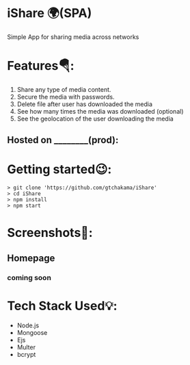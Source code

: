 # iShare 🌍(SPA)

Simple App for sharing media across networks

# Features🪂:

1.  Share any type of media content.
2.  Secure the media with passwords.
3.  Delete file after user has downloaded the media
4.  See how many times the media was downloaded (optional)
5.  See the geolocation of the user downloading the media

## Hosted on ________(prod):

# Getting started😉:

```
> git clone 'https://github.com/gtchakama/iShare'
> cd iShare
> npm install
> npm start
```

# Screenshots📼:

## Homepage

### coming soon

# Tech Stack Used💡:

- Node.js
- Mongoose
- Ejs
- Multer
- bcrypt
